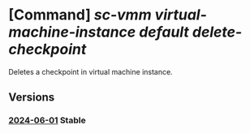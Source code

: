 # [Command] _sc-vmm virtual-machine-instance default delete-checkpoint_

Deletes a checkpoint in virtual machine instance.

## Versions

### [2024-06-01](/Resources/mgmt-plane/L3tyZXNvdXJjZXVyaX0vcHJvdmlkZXJzL21pY3Jvc29mdC5zY3ZtbS92aXJ0dWFsbWFjaGluZWluc3RhbmNlcy9kZWZhdWx0L2RlbGV0ZWNoZWNrcG9pbnQ=/2024-06-01.xml) **Stable**

<!-- mgmt-plane /{resourceuri}/providers/microsoft.scvmm/virtualmachineinstances/default/deletecheckpoint 2024-06-01 -->
